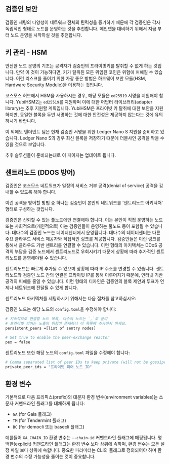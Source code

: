 ## 검증인 보안

검증인 세팅의 다양성이 네트워크 전체의 탄력성을 증가하기 때문에 각 검증인은 각자 독립적인 형태로 노드를 운영하는 것을 추천합니다. 메인넷을 대비하기 위해서 지금 부터 노드 운영을 시작하실 것을 추천합니다.

## 키 관리 - HSM

안전한 노드 운영의 기초는 공격자가 검증인의 프라이빗키를 탈취할 수 없게 하는 것입니다. 만약 이 것이 가능하다면, 키가 탈취된 모든 위임된 코인은 위험에 처해질 수 있습니다. 이런 리스크를 줄이기 위한 가장 좋은 방법은 하드웨어 보안 모듈(HSM, Hardware Security Module)을 이용하는 것입니다.

코스모스 허브에서 HSM을 사용하시는 경우, 해당 모듈은 `ed25519` 서명을 지원해야 합니다. YubiHSM2는 `ed25519`를 지원하며 이에 대한 어답터 라이브러리(adapter library)는 추후 지원할 계획입니다. YubiHSM은 프라이빗 키 탈취에 대한 보안을 지원하지만, 동일한 블록을 두번 서명하는 것에 대한 안전성은 제공하지 않는다는 것에 유의하시기 바랍니다.

이 외에도 텐더민트 팀은 현재 검증인 서명을 위한 Ledger Nano S 지원을 준비하고 있습니다. Ledger Nano S의 경우 최신 블록을 저장하기 떄문에 더블사인 공격을 막을 수 있을 것으로 보입니다.

추후 솔루션들이 준비되는대로 이 페이지는 업데이트 됩니다.

## 센트리노드 (DDOS 방어)

검증인은 코스모스 네트워크가 일정의 서비스 거부 공격(denial of service) 공격을 감내할 수 있도록 해야 합니다.

이런 공격을 방어할 방법 중 하나는 검증인이 본인의 네트워크를 '센트리노드 아키텍쳐' 형태로 구성하는 것입니다.

검증인은 신뢰할 수 있는 풀노드에만 연결해야 합니다. 이는 본인이 직접 운영하는 노드 또는 사회적으로(개인적으로) 아는 검증인들이 운영하는 풀노드 등이 포함될 수 있습니다. 대다수의 검증인 노드는 데이터센터에서 운영됩니다. 대다수의 데이터센터는 다른 주요 클라우드 서비스 제공자와 직접적인 링크를 제공합니다. 검증인들은 이런 링크를 통해서 클라우드 기반 센트리를 연결할 수 있습니다. 이런 형태의 아키텍쳐는 DDoS 공격의 부담을 검증 노드에서 센트리노드로 우회시키기 때문에 상황에 따라 추가적인 센트리노드를 운영해야될 수 있습니다.

센트리노드는 빠르게 추가될 수 있으며 상황에 따라 IP 주소를 변경할 수 있습니다. 센트리노드와 검증인 노드 간의 연결은 프라이빗 IP를 통해 이루어지기 때문에, 인터넷 기반 공격의 피해를 줄일 수 있습니다. 이런 형태의 디자인은 검증인의 블록 제안과 투표가 언제나 네트워크에 전달될 수 있게 합니다.

센트리노드 아키텍쳐를 세팅하시기 위해서는 다음 절차를 참고하십시오:

검증인 노드는 해당 노드의 `config.toml`을 수정해야 합니다:

```bash
# 지속적으로 연결할 노드 목록, 다수의 노드는 `,`로 분리
# 프라이빗 피어는 노출의 위험이 존재하니 이 목록에 추가하지 마세요.
persistent_peers =[list of sentry nodes]

# Set true to enable the peer-exchange reactor
pex = false
```

센트리노드 또한 해당 노드의 `config.toml` 파일을 수정해야 합니다:

```bash
# Comma separated list of peer IDs to keep private (will not be gossiped to other peers)
private_peer_ids = "프라이빗_피어_노드_ID"
```

## 환경 변수

기본적으로 다음 프리픽스(prefix)의 대문자 환경 변수(environment variables)는 소문자 커맨드라인 플래그를 대체하게 됩니다:

- `GA` (for Gaia 플래그)
- `TM` (for Tendermint 플래그)
- `BC` (for democli 또는 basecli 플래그)

예를들어 `GA_CHAIN_ID` 환경 변수는 `--chain-id` 커맨드라인 플래그에 매핑됩니다. 명백한(explicit) 커맨드라인 플래그는 환경 변수 보다 상위에 속하며, 환경 변수는 모든 설정 파일 보다 상위에 속합니다. 중요한 파라미터는 CLI의 플래그로 정의되어야 하며 환경 변수의 수정 가능성을 줄이는 것이 중요합니다.
  